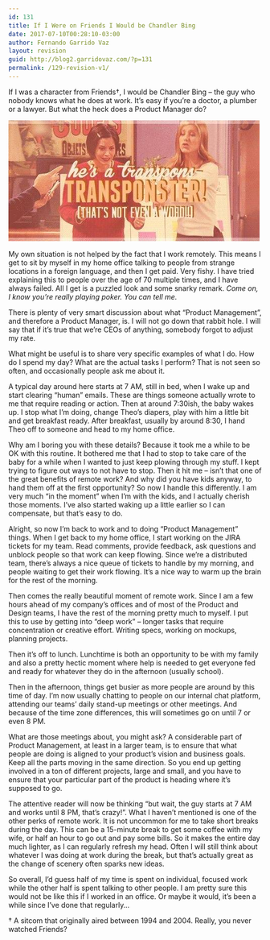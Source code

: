 ```yaml
---
id: 131
title: If I Were on Friends I Would be Chandler Bing
date: 2017-07-10T00:28:10-03:00
author: Fernando Garrido Vaz
layout: revision
guid: http://blog2.garridovaz.com/?p=131
permalink: /129-revision-v1/
---
```

If I was a character from Friends&#8224;, I would be Chandler Bing &#8211; the guy who nobody knows what he does at work. It&#8217;s easy if you&#8217;re a doctor, a plumber or a lawyer. But what the heck does a Product Manager do? 

![What the heck is that?](/wp-content/uploads/2017/07/chandler_job.jpeg) 

My own situation is not helped by the fact that I work remotely. This means I get to sit by myself in my home office talking to people from strange locations in a foreign language, and then I get paid. Very fishy. I have tried explaining this to people over the age of 70 multiple times, and I have always failed. All I get is a puzzled look and some snarky remark. _Come on, I know you&#8217;re really playing poker. You can tell me._

There is plenty of very smart discussion about what &#8220;Product Management&#8221;, and therefore a Product Manager, is. I will not go down that rabbit hole. I will say that if it&#8217;s true that we&#8217;re CEOs of anything, somebody forgot to adjust my rate.

What might be useful is to share very specific examples of what I do. How do I spend my day? What are the actual tasks I perform? That is not seen so often, and occasionally people ask me about it.

A typical day around here starts at 7 AM, still in bed, when I wake up and start clearing &#8220;human&#8221; emails. These are things someone actually wrote to me that require reading or action. Then at around 7:30ish, the baby wakes up. I stop what I&#8217;m doing, change Theo&#8217;s diapers, play with him a little bit and get breakfast ready. After breakfast, usually by around 8:30, I hand Theo off to someone and head to my home office.

Why am I boring you with these details? Because it took me a while to be OK with this routine. It bothered me that I had to stop to take care of the baby for a while when I wanted to just keep plowing through my stuff. I kept trying to figure out ways to not have to stop. Then it hit me &#8211; isn&#8217;t that one of the great benefits of remote work? And why did you have kids anyway, to hand them off at the first opportunity? So now I handle this differently. I am very much &#8220;in the moment&#8221; when I&#8217;m with the kids, and I actually cherish those moments. I&#8217;ve also started waking up a little earlier so I can compensate, but that&#8217;s easy to do.

Alright, so now I&#8217;m back to work and to doing &#8220;Product Management&#8221; things. When I get back to my home office, I start working on the JIRA tickets for my team. Read comments, provide feedback, ask questions and unblock people so that work can keep flowing. Since we&#8217;re a distributed team, there&#8217;s always a nice queue of tickets to handle by my morning, and people waiting to get their work flowing. It&#8217;s a nice way to warm up the brain for the rest of the morning.

Then comes the really beautiful moment of remote work. Since I am a few hours ahead of my company&#8217;s offices and of most of the Product and Design teams, I have the rest of the morning pretty much to myself. I put this to use by getting into &#8220;deep work&#8221; &#8211; longer tasks that require concentration or creative effort. Writing specs, working on mockups, planning projects.

Then it&#8217;s off to lunch. Lunchtime is both an opportunity to be with my family and also a pretty hectic moment where help is needed to get everyone fed and ready for whatever they do in the afternoon (usually school). 

Then in the afternoon, things get busier as more people are around by this time of day. I&#8217;m now usually chatting to people on our internal chat platform, attending our teams&#8217; daily stand-up meetings or other meetings. And because of the time zone differences, this will sometimes go on until 7 or even 8 PM. 

What are those meetings about, you might ask? A considerable part of Product Management, at least in a larger team, is to ensure that what people are doing is aligned to your product&#8217;s vision and business goals. Keep all the parts moving in the same direction. So you end up getting involved in a ton of different projects, large and small, and you have to ensure that your particular part of the product is heading where it&#8217;s supposed to go. 

The attentive reader will now be thinking &#8220;but wait, the guy starts at 7 AM and works until 8 PM, that&#8217;s crazy!&#8221;. What I haven&#8217;t mentioned is one of the other perks of remote work. It is not uncommon for me to take short breaks during the day. This can be a 15-minute break to get some coffee with my wife, or half an hour to go out and pay some bills. So it makes the entire day much lighter, as I can regularly refresh my head. Often I will still think about whatever I was doing at work during the break, but that&#8217;s actually great as the change of scenery often sparks new ideas.

So overall, I&#8217;d guess half of my time is spent on individual, focused work while the other half is spent talking to other people. I am pretty sure this would not be like this if I worked in an office. Or maybe it would, it&#8217;s been a while since I&#8217;ve done that regularly&#8230;

&#8224; A sitcom that originally aired between 1994 and 2004. Really, you never watched Friends?